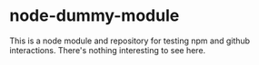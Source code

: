 # node-dummy-module

This is a node module and repository for testing npm and github interactions.
There's nothing interesting to see here.

